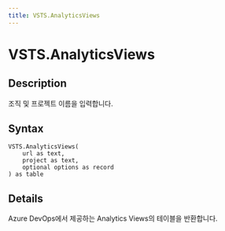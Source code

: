```yaml
---
title: VSTS.AnalyticsViews
---
```


# VSTS.AnalyticsViews


## Description

조직 및 프로젝트 이름을 입력합니다.


## Syntax

```powerquery
VSTS.AnalyticsViews(
    url as text,
    project as text,
    optional options as record
) as table
```


## Details

Azure DevOps에서 제공하는 Analytics Views의 테이블을 반환합니다.


